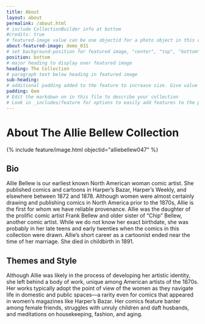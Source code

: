 ```yaml
---
title: About
layout: about
permalink: /about.html
# include CollectionBuilder info at bottom
#credits: true
# featured-image value can be one objectid for a photo object in this collection, a relative path to an image in this project, or a full url to any image. If left blank, no featured image will appear at top of About page.
about-featured-image: demo_031
# set background-position for featured image, "center", "top", "bottom"
position: bottom
# major heading to display over featured image
heading: The Collection
# paragraph text below heading in featured image
sub-heading: 
# additional padding added to the feature to increase size. Give value in em or px, e.g. "5em".
padding: 6em
# Edit the markdown on in this file to describe your collection
# Look in _includes/feature for options to easily add features to the page
---
```

# About The Allie Bellew Collection
{% include feature/image.html objectid="alliebellew047" %}
## Bio
Allie Bellew is our earliest known North American woman comic artist. She published comics and cartoons in Harper’s Bazar, Harper’s Weekly, and elsewhere between 1872 and 1878. Although women were almost certainly drawing and publishing comics in North America prior to the 1870s, Allie is the first for whom we have reliable provenance. Allie was the daughter of the prolific comic artist Frank Bellew and older sister of “Chip” Bellew, another comic artist. While we do not know her exact birthdate, she was probably in her late teens and early twenties when the comics in this collection were drawn. Allie’s short career as a cartoonist ended near the time of her marriage. She died in childbirth in 1891.    
## Themes and Style
Although Allie was likely in the process of developing her artistic identity, she left behind a body of work, unique among American artists of the 1870s. Her works typically adopt the point of view of the women as they navigate life in domestic and public spaces—a rarity even for comics that appeared in women’s magazines like Harper’s Bazar. Her comics feature banter among female friends, struggles with unruly children and daft husbands, and meditations on housekeeping, fashion, and aging.






